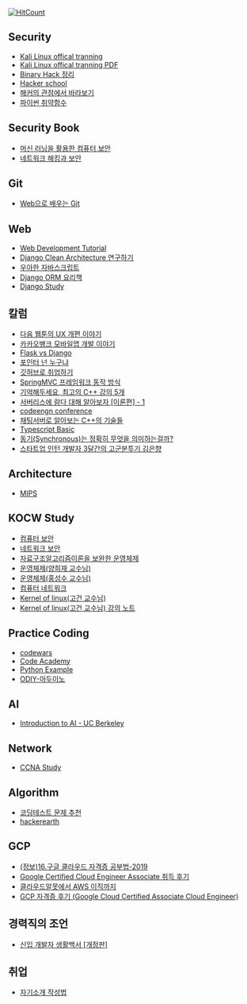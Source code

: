 
<!--
<p><a href="https://class101-ui.netlify.com" target="_blank" rel="noopener noreferrer"><img width="128" src="https://s3.ap-northeast-2.amazonaws.com/class101-ui/images/logo-class101.png" alt="C"></a></p>

<p>
  <a href="https://www.npmjs.com/package/@class101/ui">
    <img
      src="https://img.shields.io/npm/v/@class101/ui.svg"
      alt="npm"
    >
  </a>
  <a href="https://github.com/pedaling/class101-ui/blob/master/LICENSE">
    <img
      src="https://img.shields.io/github/license/mashape/apistatus.svg"
      alt="MIT"
    >
  </a>
  <a href="https://class101-ui.netlify.com">
    <img
      src="https://img.shields.io/readthedocs/pip.svg"
      alt="docs"
    >
  </a>
</p>
-->


[![HitCount](http://hits.dwyl.io/KoEonYack/Study-Url.svg)](http://hits.dwyl.io/KoEonYack/Study-Url)


## Security
+ <a href="https://kali.training/"> Kali Linux offical tranning </a>
+ <a href="https://kali.training/downloads/Kali-Linux-Revealed-1st-edition.pdf"> Kali Linux offical tranning PDF </a>
+ <a href="http://devanix.tistory.com/178?category=338572f"> Binary Hack 정리 </a>
+ <a href="http://www.hackerschool.org/"> Hacker school </a>
+ <a href="https://www.slideshare.net/deview/131-119007645"> 해커의 관점에서 바라보기  </a>
+ <a href="https://www.kevinlondon.com/2015/07/26/dangerous-python-functions.html"> 파이썬 취약함수 </a>



## Security Book
+ <a href="http://www.yes24.com/24/goods/67506900"> 머신 러닝을 활용한 컴퓨터 보안 </a>
+ <a href="http://www.yes24.com/24/goods/35013605?scode=032&OzSrank=1"> 네트워크 해킹과 보안 </a>


## Git
+ <a href="https://learngitbranching.js.org/index.html?demo"> Web으로 배우는 Git </a>


## Web
+ <a href="https://poiemaweb.com/"> Web Development Tutorial </a>
+ <a href="https://medium.com/@erish/python-django-clean-architecture-%EC%97%B0%EA%B5%AC%ED%95%98%EA%B8%B0-591d7a555059"> Django Clean Architecture 연구하기 </a>
+ <a href="https://speakerdeck.com/nigayo/uahan-jabaseukeuribteu-gaebal?slide=19"> 우아한 자바스크립트 </a>
+ <a href="https://django-orm-cookbook-ko.readthedocs.io/en/latest/"> Django ORM 요리책 </a>
+ <a href="https://book.coalastudy.com/python-django/"> Django Study </a>


## 칼럼
+ <a href="https://brunch.co.kr/@kakao-it/279"> 다음 웹툰의 UX 개편 이야기 </a>
+ <a href="https://brunch.co.kr/@kakao-it/278"> 카카오뱅크 모바일앱 개발 이야기 </a>
+ <a href="https://www.youtube.com/watch?v=cX8n7pRA670"> Flask vs Django </a>
+ <a href="https://blog.naver.com/PostView.nhn?blogId=atelierjpro&logNo=221281440983&redirect=Dlog&widgetTypeCall=true"> 포인터 넌 누구냐 </a>
+ <a href="https://sujinlee.me/professional-github/"> 깃허브로 취업하기</a>
+ <a href="https://tinkerbellbass.tistory.com/40?fbclid=IwAR3IDuO8JIHQZ58CgJ0_aFbcEwCyrCUhYXSnaEBhhmAbxocY1OwY66uwM-Y">SpringMVC 프레임워크 동작 방식</a>
+ <a href="http://www.bloter.net/archives/271078"> 기억해두세요, 최고의 C++ 강의 5개 </a>
+ <a href="https://www.slideshare.net/ssuser67b08e/1-105671213"> 서버리스에 람다 대해 알아보자 [이론편] - 1 </a>
+ <a href="https://github.com/codeengn/codeengn_conference"> codeengn conference </a>
+ <a href="https://docs.google.com/presentation/d/1D6Y7wjZiyeHpFXnF70MQygiCwgxM0TBeCSd70rOeGmo/edit?fbclid=IwAR1tJZXqns4u33FspHIIWx8AMTdliDNMeP-ewHxahidyWgbsBjhiA77WMbY#slide=id.p"> 채팅서버로 알아보는 C++의 기술들 </a>
+ <a href="https://www.youtube.com/playlist?list=PLqq-6Pq4lTTanfgsbnFzfWUhhAz3tIezU"> Typescript Basic </a>
+ <a href="https://evan-moon.github.io/2019/09/19/sync-async-blocking-non-blocking/index.html"> 동기(Synchronous)는 정확히 무엇을 의미하는걸까? </a>
+ <a href="https://www.slideshare.net/EunhyangKim2/3-83645788"> 스타트업 인턴 개발자 3달간의 고군분투기 김은향 </a>




## Architecture
+ <a href="https://www.crocus.co.kr/category/Programing%20Etc./Assembly"> MIPS </a>


## KOCW Study
+ <a href="http://www.kocw.net/home/search/kemView.do?kemId=978322"> 컴퓨터 보안 </a>
+ <a href="http://www.kocw.net/home/search/kemView.do?kemId=333915"> 네트워크 보안 </a>
+ <a href="http://www.kocw.net/home/search/kemView.do?kemId=1127838&ar=relateCourse"> 자료구조알고리즘이론을 보완한 운영체제 </a>
+ <a href="http://www.kocw.net/home/search/kemView.do?kemId=978503"> 운영체제(양희재 교수님) </a>
+ <a href="http://snui.snu.ac.kr/ocw/index.php?mode=view&id=623#class_room-tab"> 운영체제(홍성수 교수님) </a>
+ <a href="http://www.kocw.net/home/search/kemView.do?kemId=1169634"> 컴퓨터 네트워크 </a>
+ <a href="https://olc.kr/course/course_online_view.jsp?id=35&s_keyword=kernel&x=0&y=0"> Kernel of linux(고건 교수님) </a>
+ <a href="https://books-and-cows.gitbook.io/-linux-kernel-lecture-note/1"> Kernel of linux(고건 교수님) 강의 노트 </a>


## Practice Coding
+ <a href="https://www.codewars.com/users/sign_in"> codewars </a>
+ <a href="https://www.codecademy.com/ko/catalog/subject/all"> Code Academy </a>
+ <a href="http://code.activestate.com/recipes/langs/python/?query_start=1 "> Python Example </a>
+ <a href="http://opensource.kofac.re.kr/edu/detail_view.do?aIdx=50 ">ODIY-아두이노 </a>





## AI
+ <a href="https://inst.eecs.berkeley.edu/~cs188/fa18/">Introduction to AI - UC Berkeley </a>


## Network
+ <a href="https://www.9tut.com/"> CCNA Study </a>


## Algorithm
+ <a href="https://www.notion.so/580c3a42f21b49b497b7089f539a9f78"> 코딩테스트 문제 추천 </a>
+ <a href="https://www.hackerearth.com/practice/">hackerearth</a>


## GCP 
+ <a href="https://brunch.co.kr/@topasvga/728"> (정보)16.구글 클라우드 자격증 공부법-2019 </a>
+ <a href="https://coffeewhale.com/certificate/gcp/2019/07/07/gcp-cea/"> Google Certified Cloud Engineer Associate 취득 후기 </a>
+ <a href="https://reoim.tistory.com/entry/%ED%81%B4%EC%95%8C%EB%AA%BB%EC%97%90%EC%84%9C-AWS-%EC%9D%B4%EC%A7%81%EA%B9%8C%EC%A7%80"> 클라우드알못에서 AWS 이직까지 </a>
+ <a href="https://reoim.tistory.com/entry/Google-Cloud-Certified-Associate-Cloud-Engineer-%ED%9B%84%EA%B8%B0?category=830179"> GCP 자격증 후기 (Google Cloud Certified Associate Cloud Engineer) </a>


## 경력직의 조언
- [신입 개발자 생활백서 [개정판]](https://www.slideshare.net/jayjin0427/ss-71896768)


## 취업
+ <a href="https://hl1itj.tistory.com/90"> 자기소개 작성법 </a>


